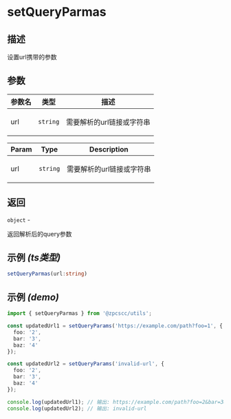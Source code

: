 # setQueryParmas

## 描述

<p>设置url携带的参数</p>

## 参数

| 参数名 | 类型                | 描述                             |
| ------ | ------------------- | -------------------------------- |
| url    | <code>string</code> | <p>需要解析的url链接或字符串</p> |

| Param | Type                | Description                      |
| ----- | ------------------- | -------------------------------- |
| url   | <code>string</code> | <p>需要解析的url链接或字符串</p> |

## 返回

<code>object</code> - <p>返回解析后的query参数</p>

## 示例 _(ts类型)_

```typescript
setQueryParmas(url:string)
```

## 示例 _(demo)_

```typescript
import { setQueryParmas } from '@zpcscc/utils';

const updatedUrl1 = setQueryParams('https://example.com/path?foo=1', {
  foo: '2',
  bar: '3',
  baz: '4'
});

const updatedUrl2 = setQueryParams('invalid-url', {
  foo: '2',
  bar: '3',
  baz: '4'
});

console.log(updatedUrl1); // 输出: https://example.com/path?foo=2&bar=3&baz=4
console.log(updatedUrl2); // 输出: invalid-url
```
